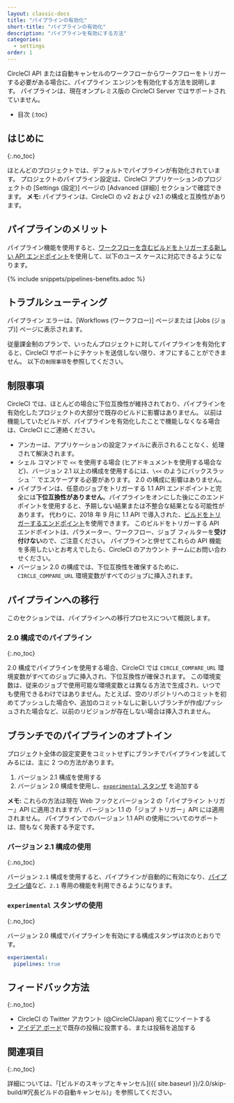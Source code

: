 ```yaml
---
layout: classic-docs
title: "パイプラインの有効化"
short-title: "パイプラインの有効化"
description: "パイプラインを有効にする方法"
categories:
  - settings
order: 1
---
```


CircleCI API または自動キャンセルのワークフローからワークフローをトリガーする必要がある場合に、パイプライン エンジンを有効化する方法を説明します。 パイプラインは、現在オンプレミス版の CircleCI Server ではサポートされていません。

- 目次
{:toc}

## はじめに
{:.no_toc}

ほとんどのプロジェクトでは、デフォルトでパイプラインが有効化されています。 プロジェクトのパイプライン設定は、CircleCI アプリケーションのプロジェクトの [Settings (設定)] ページの [Advanced (詳細)] セクションで確認できます。 **メモ:** パイプラインは、CircleCI の v2 および v2.1 の構成と互換性があります。

## パイプラインのメリット

パイプライン機能を使用すると、[ワークフローを含むビルドをトリガーする新しい API エンドポイント](https://circleci.com/docs/api/#trigger-a-new-build-by-project-preview)を使用して、以下のユース ケースに対応できるようになります。

{% include snippets/pipelines-benefits.adoc %}

## トラブルシューティング

パイプライン エラーは、[Workflows (ワークフロー)] ページまたは [Jobs (ジョブ)] ページに表示されます。

従量課金制のプランで、いったんプロジェクトに対してパイプラインを有効化すると、CircleCI サポートにチケットを送信しない限り、オフにすることができません。 以下の`制限事項`を参照してください。

## 制限事項

CircleCI では、ほとんどの場合に下位互換性が維持されており、パイプラインを有効化したプロジェクトの大部分で既存のビルドに影響はありません。 以前は機能していたビルドが、パイプラインを有効化したことで機能しなくなる場合は、CircleCI にご連絡ください。

- アンカーは、アプリケーションの設定ファイルに表示されることなく、処理されて解決されます。
- シェル コマンドで `<<` を使用する場合 (ヒアドキュメントを使用する場合など)、バージョン 2.1 以上の構成を使用するには、`\<<` のようにバックスラッシュ `` でエスケープする必要があります。 2.0 の構成に影響はありません。
- パイプラインは、任意のジョブをトリガーする 1.1 API エンドポイントと完全には**下位互換性がありません**。パイプラインをオンにした後にこのエンドポイントを使用すると、予期しない結果または不整合な結果となる可能性があります。 代わりに、2018 年 9 月に 1.1 API で導入された、[ビルドをトリガーするエンドポイント](https://circleci.com/docs/api/#trigger-a-new-build-by-project-preview)を使用できます。 このビルドをトリガーする API エンドポイントは、パラメーター、ワークフロー、ジョブ フィルターを**受け付けない**ので、ご注意ください。 パイプラインと併せてこれらの API 機能を多用したいとお考えでしたら、CircleCI のアカウント チームにお問い合わせください。
- バージョン 2.0 の構成では、下位互換性を確保するために、`CIRCLE_COMPARE_URL` 環境変数がすべてのジョブに挿入されます。

## パイプラインへの移行

このセクションでは、パイプラインへの移行プロセスについて概説します。

### 2.0 構成でのパイプライン
{:.no_toc}

2.0 構成でパイプラインを使用する場合、CircleCI では `CIRCLE_COMPARE_URL` 環境変数がすべてのジョブに挿入され、下位互換性が確保されます。 この環境変数は、従来のジョブで使用可能な環境変数とは異なる方法で生成され、いつでも使用できるわけではありません。たとえば、空のリポジトリへのコミットを初めてプッシュした場合や、追加のコミットなしに新しいブランチが作成/プッシュされた場合など、以前のリビジョンが存在しない場合は挿入されません。

## ブランチでのパイプラインのオプトイン

プロジェクト全体の設定変更をコミットせずにブランチでパイプラインを試してみるには、主に 2 つの方法があります。

1. バージョン 2.1 構成を使用する
2. バージョン 2.0 構成を使用し、[`experimental` スタンザ](#experimental-スタンザの使用) を追加する

**メモ:** これらの方法は現在 Web フックとバージョン 2 の「パイプライン トリガー」API に適用されますが、バージョン 1.1 の「ジョブ トリガー」API には適用されません。 パイプラインでのバージョン 1.1 API の使用についてのサポートは、間もなく発表する予定です。

### バージョン 2.1 構成の使用
{:.no_toc}

バージョン `2.1` 構成を使用すると、パイプラインが自動的に有効になり、[パイプライン値](https://circleci.com/ja/docs/2.0/pipeline-variables/#パイプライン値)など、`2.1` 専用の機能を利用できるようになります。

### `experimental` スタンザの使用
{:.no_toc}

バージョン 2.0 構成でパイプラインを有効にする構成スタンザは次のとおりです。

```yaml
experimental:
  pipelines: true
```

## フィードバック方法
{:.no_toc}

- CircleCI の Twitter アカウント (@CircleCIJapan) 宛てにツイートする
- [アイデア ボード](https://ideas.circleci.com/)で既存の投稿に投票する、または投稿を追加する

## 関連項目
{:.no_toc}

詳細については、「[ビルドのスキップとキャンセル]({{ site.baseurl }}/2.0/skip-build/#冗長ビルドの自動キャンセル)」を参照してください。